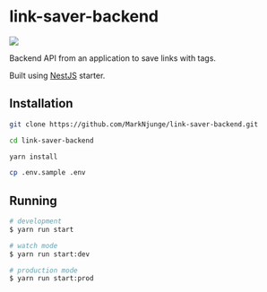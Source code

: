 # link-saver-backend

![](https://github.com/MarkNjunge/link-saver-backend/workflows/Main%20Workflow/badge.svg)

Backend API from an application to save links with tags.

Built using [NestJS](https://nestjs.com/) starter.

## Installation

```bash
git clone https://github.com/MarkNjunge/link-saver-backend.git

cd link-saver-backend

yarn install

cp .env.sample .env
```

## Running

```bash
# development
$ yarn run start

# watch mode
$ yarn run start:dev

# production mode
$ yarn run start:prod
```
